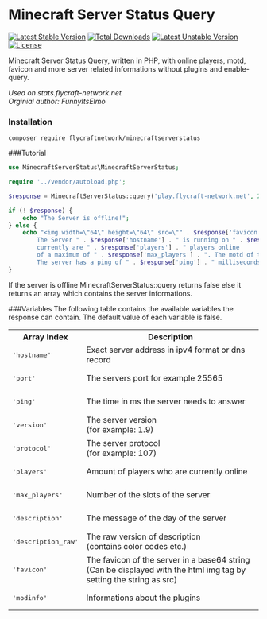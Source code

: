 # Minecraft Server Status Query

[![Latest Stable Version](https://poser.pugx.org/flycraftnetwork/minecraftserverstatus/v/stable)](https://packagist.org/packages/flycraftnetwork/minecraftserverstatus) [![Total Downloads](https://poser.pugx.org/flycraftnetwork/minecraftserverstatus/downloads)](https://packagist.org/packages/flycraftnetwork/minecraftserverstatus) [![Latest Unstable Version](https://poser.pugx.org/flycraftnetwork/minecraftserverstatus/v/unstable)](https://packagist.org/packages/flycraftnetwork/minecraftserverstatus) [![License](https://poser.pugx.org/flycraftnetwork/minecraftserverstatus/license)](https://packagist.org/packages/flycraftnetwork/minecraftserverstatus)

Minecraft Server Status Query, written in PHP, with online players, motd, favicon and more server related informations without plugins and enable-query.

*Used on stats.flycraft-network.net*  
*Orginial author: FunnyItsElmo*

### Installation
```
composer require flycraftnetwork/minecraftserverstatus
```
###Tutorial
```php
use MinecraftServerStatus\MinecraftServerStatus;

require '../vendor/autoload.php';

$response = MinecraftServerStatus::query('play.flycraft-network.net', 25565);

if (! $response) {
    echo "The Server is offline!";
} else {
    echo "<img width=\"64\" height=\"64\" src=\"" . $response['favicon'] . "\" /> <br>
		The Server " . $response['hostname'] . " is running on " . $response['version'] . " and is online,
		currently are " . $response['players'] . " players online
		of a maximum of " . $response['max_players'] . ". The motd of the server is '" . $response['description'] . "'.
		The server has a ping of " . $response['ping'] . " milliseconds.";
}
```
If the server is offline MinecraftServerStatus::query returns false else it returns an array which contains the server informations.

###Variables
The following table contains the available variables the response can contain. The default value of each variable is false.

<table border="0">
<tr>
<th>Array Index</th>
<th>Description</th>
</tr>
<tr>
<td><pre>'hostname'</pre></td>
<td>Exact server address in ipv4 format or dns record</td>
</tr>
<tr>
<td><pre>'port'</pre></td>
<td>The servers port for example 25565</td>
</tr>
<tr>
<td><pre>'ping'</pre></td>
<td>The time in ms the server needs to answer</td>
</tr>
<tr>
<td><pre>'version'</pre></td>
<td>The server version <br>(for example: 1.9)</td>
</tr>
<tr>
<td><pre>'protocol'</pre></td>
<td>The server protocol <br>(for example: 107)</td>
</tr>
<tr>
<td><pre>'players'</pre></td>
<td>Amount of players who are currently online</td>
</tr>
<tr>
<td><pre>'max_players'</pre></td>
<td>Number of the slots of the server</td>
</tr>
<tr>
<td><pre>'description'</pre></td>
<td>The message of the day of the server </td>
</tr>
<tr>
<td><pre>'description_raw'</pre></td>
<td>The raw version of description <br>(contains color codes etc.)</td>
</tr>
<tr>
<td><pre>'favicon'</pre></td>
<td>The favicon of the server in a base64 string <br>(Can be displayed with the html img tag by setting the string as src)</td>
</tr>
<tr>
<td><pre>'modinfo'</pre></td>
<td>Informations about the plugins</td>
</tr>
</table>


